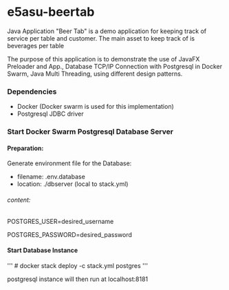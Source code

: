 # e5asu-beertab

Java Application "Beer Tab" is a demo application for keeping track of service per table and customer. The main asset to keep track of is  beverages per table 


The purpose of this application is to demonstrate the use of JavaFX Preloader and App., Database TCP/IP Connection with Postgresql in Docker Swarm, Java Multi Threading, using different design patterns. 


### Dependencies
- Docker (Docker swarm is used for this implementation)
- Postgresql JDBC driver


### Start Docker Swarm Postgresql Database Server

#### Preparation:
Generate environment file for the Database:

- filename:  .env.database
- location:  ./dbserver (local to stack.yml)
###### content:
POSTGRES_USER=desired_username

POSTGRES_PASSWORD=desired_password

#### Start Database Instance

''' # docker stack deploy -c stack.yml postgres
'''

postgresql instance will then run at localhost:8181
